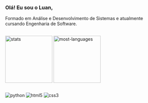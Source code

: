 ### Olá! Eu sou o Luan,
Formado em Análise e Desenvolvimento de Sistemas e atualmente cursando Engenharia de Software.
##
<div style="display: inline-block;">
    <img align="center" height="150px" src="https://github-readme-stats.vercel.app/api?username=luvr0&show_icons=true&theme=dracula&include_all_commits=true" alt="stats">
    <img align="center" height="150px" src="https://github-readme-stats.vercel.app/api/top-langs/?username=luvr0&layout=compact&theme=dracula" alt="most-languages">
</div>

##
<div style="display: inline-block;">
    <img align="center" src="https://img.shields.io/badge/Python-3776AB?style=for-the-badge&logo=python&logoColor=white" alt="python">
    <img align="center" src="https://img.shields.io/badge/HTML5-E34F26?style=for-the-badge&logo=html5&logoColor=white" alt="html5">
    <img align="center" src="https://img.shields.io/badge/CSS3-1572B6?style=for-the-badge&logo=css3&logoColor=white" alt="css3">
</div>
